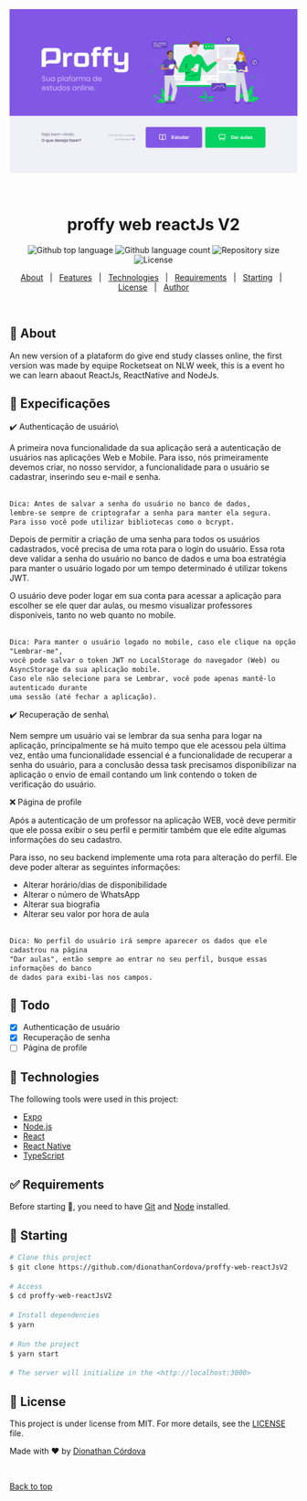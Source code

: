 ![](./images/Home.png)
<div align="center" id="top"> 

&#xa0;

  <!-- <a href="https://proffy-web-reactJsV2.netlify.app">Demo</a> -->
</div>

<h1 align="center">proffy web reactJs V2</h1>

<p align="center">
  <img alt="Github top language" src="https://img.shields.io/github/languages/top/dionathanCordova/proffy-web-reactJsV2?color=56BEB8">

  <img alt="Github language count" src="https://img.shields.io/github/languages/count/dionathanCordova/proffy-web-reactJsV2?color=56BEB8">

  <img alt="Repository size" src="https://img.shields.io/github/repo-size/dionathanCordova/proffy-web-reactJsV2?color=56BEB8">

  <img alt="License" src="https://img.shields.io/github/license/dionathanCordova/proffy-web-reactJsV2?color=56BEB8">

  <!-- <img alt="Github issues" src="https://img.shields.io/github/issues/dionathanCordova/proffy-web-reactJsV2?color=56BEB8" /> -->

  <!-- <img alt="Github forks" src="https://img.shields.io/github/forks/dionathanCordova/proffy-web-reactJsV2?color=56BEB8" /> -->

  <!-- <img alt="Github stars" src="https://img.shields.io/github/stars/dionathanCordova/proffy-web-reactJsV2?color=56BEB8" /> -->
</p>

<!-- Status -->

<!-- <h4 align="center"> 
	🚧  proffy-web-reactJsV2 🚀 Under construction...  🚧
</h4> 

<hr> -->

<p align="center">
  <a href="#dart-about">About</a> &#xa0; | &#xa0; 
  <a href="#sparkles-features">Features</a> &#xa0; | &#xa0;
  <a href="#rocket-technologies">Technologies</a> &#xa0; | &#xa0;
  <a href="#white_check_mark-requirements">Requirements</a> &#xa0; | &#xa0;
  <a href="#checkered_flag-starting">Starting</a> &#xa0; | &#xa0;
  <a href="#memo-license">License</a> &#xa0; | &#xa0;
  <a href="https://github.com/dionathanCordova" target="_blank">Author</a>
</p>

<br>

## :dart: About ##

An new version of a plataform do give end study classes online, the first version was made by equipe Rocketseat on NLW week, this is a event ho we can learn abaout ReactJs, ReactNative and NodeJs.

## :tada: Expecificações ##

:heavy_check_mark: Authenticação de usuário\

A primeira nova funcionalidade da sua aplicação será a autenticação de usuários nas aplicações Web e Mobile. Para isso, nós primeiramente devemos criar, no nosso servidor, a funcionalidade para o usuário se cadastrar, inserindo seu e-mail e senha.

```

Dica: Antes de salvar a senha do usuário no banco de dados, 
lembre-se sempre de criptografar a senha para manter ela segura. 
Para isso você pode utilizar bibliotecas como o bcrypt.

```

Depois de permitir a criação de uma senha para todos os usuários cadastrados, 
você precisa de uma rota para o login do usuário. Essa rota deve validar a senha do usuário 
no banco de dados e uma boa estratégia para manter o usuário logado por um tempo 
determinado é utilizar tokens JWT.

O usuário deve poder logar em sua conta para acessar a aplicação para escolher se ele quer dar aulas, 
ou mesmo visualizar professores disponíveis, tanto no web quanto no mobile.

```

Dica: Para manter o usuário logado no mobile, caso ele clique na opção "Lembrar-me", 
você pode salvar o token JWT no LocalStorage do navegador (Web) ou AsyncStorage da sua aplicação mobile. 
Caso ele não selecione para se Lembrar, você pode apenas mantê-lo autenticado durante 
uma sessão (até fechar a aplicação).

```

:heavy_check_mark: Recuperação de senha\

Nem sempre um usuário vai se lembrar da sua senha para logar na aplicação, principalmente se há muito tempo que ele acessou pela última vez, então uma funcionalidade essencial é a funcionalidade de recuperar a senha do usuário, para a conclusão dessa task precisamos disponibilizar na aplicação o envio de email contando um link contendo o token de verificação do usuário.

:x: Página de profile

Após a autenticação de um professor na aplicação WEB, você deve permitir que ele possa exibir o seu perfil e permitir também que ele edite algumas informações do seu cadastro. 

Para isso, no seu backend implemente uma rota para alteração do perfil. Ele deve poder alterar as seguintes informações:

- Alterar horário/dias de disponibilidade
- Alterar o número de WhatsApp
- Alterar sua biografia
- Alterar seu valor por hora de aula

```

Dica: No perfil do usuário irá sempre aparecer os dados que ele cadastrou na página 
"Dar aulas", então sempre ao entrar no seu perfil, busque essas informações do banco 
de dados para exibi-las nos campos.

```

## :pushpin: Todo

- [x] Authenticação de usuário
- [x] Recuperação de senha
- [ ] Página de profile

## :rocket: Technologies ##

The following tools were used in this project:

- [Expo](https://expo.io/)
- [Node.js](https://nodejs.org/en/)
- [React](https://pt-br.reactjs.org/)
- [React Native](https://reactnative.dev/)
- [TypeScript](https://www.typescriptlang.org/)

## :white_check_mark: Requirements ##

Before starting :checkered_flag:, you need to have [Git](https://git-scm.com) and [Node](https://nodejs.org/en/) installed.

## :checkered_flag: Starting ##

```bash
# Clone this project
$ git clone https://github.com/dionathanCordova/proffy-web-reactJsV2

# Access
$ cd proffy-web-reactJsV2

# Install dependencies
$ yarn

# Run the project
$ yarn start

# The server will initialize in the <http://localhost:3000>
```

## :memo: License ##

This project is under license from MIT. For more details, see the [LICENSE](LICENSE.md) file.


Made with :heart: by <a href="https://github.com/dionathanCordova" target="_blank">Dionathan Córdova</a>

&#xa0;

<a href="#top">Back to top</a>
